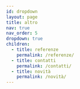 ```yaml
---
id: dropdown
layout: page
title: altro
nav: true
nav_order: 5
dropdown: true
children:
  - title: referenze
    permalink: /referenze/
  - title: contatti
    permalink: /contatti/
  - title: novità
    permalink: /novità/
---
```

